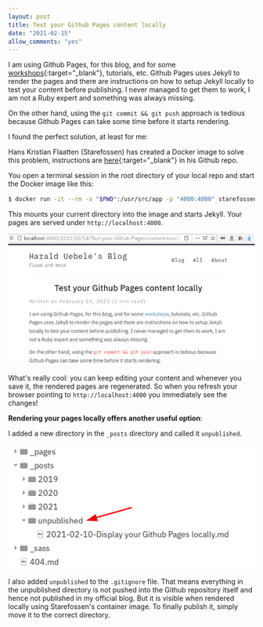 ```yaml
---
layout: post
title: Test your Github Pages content locally
date: "2021-02-15"
allow_comments: "yes"
---
```


I am using Github Pages, for this blog, and for some [workshops](https://harald-u.github.io/security-and-microservices/){:target="_blank"}, tutorials, etc. Github Pages uses Jekyll to render the pages and there are instructions on how to setup Jekyll locally to test your content before publishing. I never managed to get them to work, I am not a Ruby expert and something was always missing.

On the other hand, using the `git commit && git push` approach is tedious because Github Pages can take some time before it starts rendering. 

I found the perfect solution, at least for me:

Hans Kristian Flaatten (Starefossen) has created a Docker image to solve this problem, instructions are [here](https://github.com/Starefossen/docker-github-pages){:target="_blank"} in his Github repo.

You open a terminal session in the root directory of your local repo and start the Docker image like this:

```bash
$ docker run -it --rm -v "$PWD":/usr/src/app -p "4000:4000" starefossen/github-pages
```

This mounts your current directory into the image and starts Jekyll. Your pages are served under `http://localhost:4000`.

![render locally](/images/2021/02/render-local.png)

What's really cool: you can keep editing your content and whenever you save it, the rendered pages are regenerated. So when you refresh your browser pointing to `http://localhost:4000` you immediately see the changes!

__Rendering your pages locally offers another useful option__:

I added a new directory in the `_posts` directory and called it `unpublished`.

![unpublished](/images/2021/02/unpublished.png)

I also added `unpublished` to the `.gitignore` file. That means everything in the unpublished directory is not pushed into the Github repository itself and hence not published in my official blog. But it is visible when rendered locally using Starefossen's container image. To finally publish it, simply move it to the correct directory.

